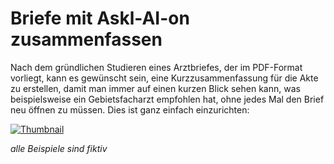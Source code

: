 # Briefe mit Askl-AI-on zusammenfassen

Nach dem gründlichen Studieren eines Arztbriefes, der im PDF-Format vorliegt, kann es gewünscht sein, eine Kurzzusammenfassung für die Akte zu erstellen, damit man immer auf einen kurzen Blick sehen kann, was beispielsweise ein Gebietsfacharzt empfohlen hat, ohne jedes Mal den Brief neu öffnen zu müssen. Dies ist ganz einfach einzurichten: 

[![Thumbnail](https://img.youtube.com/vi/HKgIwe9ueKs/maxresdefault.jpg)](https://youtu.be/HKgIwe9ueKs)

*alle Beispiele sind fiktiv*